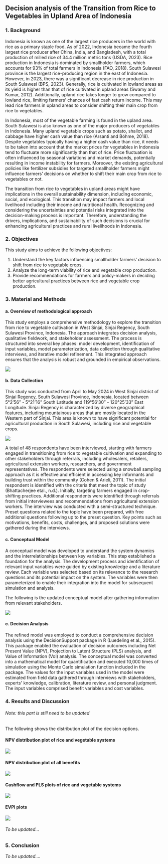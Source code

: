 ## Decision analysis of the Transition from Rice to Vegetables in Upland Area of Indonesia

### 1.	Background
Indonesia is known as one of the largest rice producers in the world with rice as a primary staple food. As of 2022, Indonesia became the fourth largest rice producer after China, India, and Bangladesh, with a total production of milled rice of 34.4 million metric tons (USDA, 2023). Rice production in Indonesia is dominated by smallholder farmers, which accounts for 93% of total farmers in Indonesia (FAO, 2018). South Sulawesi province is the largest rice-producing region in the east of Indonesia. However, in 2023, there was a significant decrease in rice production in South Sulawesi (BPS, 2023). Generally, rice is cultivated in lowland areas as its yield is higher than that of rice cultivated in upland areas (Swamy and Kumar, 2012). Additionally, upland rice takes longer to grow compared to lowland rice, limiting farmers’ chances of fast cash return income. This may lead rice farmers in upland areas to consider shifting their main crop from rice to vegetables. 

In Indonesia, most of the vegetable farming is found in the upland area. South Sulawesi is also known as one of the major producers of vegetables in Indonesia. Many upland vegetable crops such as potato, shallot, and cabbage have higher cash value than rice (Arsanti and Böhme, 2018). Despite vegetables typically having a higher cash value than rice, it needs to be taken into account that the market prices for vegetables in Indonesia tend to fluctuate more significantly than that of rice. Price fluctuation is often influenced by seasonal variations and market demands, potentially resulting in income instability for farmers. Moreover, the existing agricultural policies like fertilizer subsidies for targeted smallholder farmers might influence farmers’ decisions on whether to shift their main crop from rice to vegetables or not. 

The transition from rice to vegetables in upland areas might have implications in the overall sustainability dimension, including economic, social, and ecological. This transition may impact farmers and local livelihood including their income and nutritional health. Recognizing and considering the uncertainties and potential risks integrated into the decision-making process is important. Therefore, understanding the drivers, implications, and sustainability of such decisions is crucial for enhancing agricultural practices and rural livelihoods in Indonesia.

### 2.	Objectives
This study aims to achieve the following objectives:
1.	Understand the key factors influencing smallholder farmers’ decision to shift from rice to vegetable crops.
2.	Analyze the long-term viability of rice and vegetable crop production.
3.	Provide recommendations for farmers and policy-makers in deciding better agricultural practices between rice and vegetable crop production.

### 3. Material and Methods
#### a. Overview of methodological approach
This study employs a comprehensive methodology to explore the transition from rice to vegetable cultivation in West Sinjai, Sinjai Regency, South Sulawesi Province, Indonesia. The approach integrates decision analysis, qualitative fieldwork, and stakeholder assessment. The process is structured into several key phases: model development, identification of input variables, model parameterization, data collection through qualitative interviews, and iterative model refinement. This integrated approach ensures that the analysis is robust and grounded in empirical observations.

![](Images/Methods.drawio.png)

#### b. Data Collection
This study was conducted from April to May 2024 in West Sinjai district of Sinjai Regency, South Sulawesi Province, Indonesia, located between 5°2’56” - 5°21’16” South Latitude and 119°56’30” - 120°25’33” East Longitude. Sinjai Regency is characterized by diverse geographical features, including mountainous areas that are mostly located in the Western part of Sinjai. This area is known to have significant potential for agricultural production in South Sulawesi, including rice and vegetable crops.

![](Images/sinjai_map.PNG)

A total of 48 respondents have been interviewed, starting with farmers engaged in transitioning from rice to vegetable cultivation and expanding to other stakeholders through referrals, including wholesalers, retailers, agricultural extension workers, researchers, and government representatives. The respondents were selected using a snowball sampling approach as it is effective and efficient in accessing key informants and building trust within the community (Cohen & Arieli, 2011). The initial respondent is identified with the criteria that meet the topic of study (Bhattacherjee etal., n.d.). Initially, targeting farmers engaged in crop-shifting practices. Additional respondents were identified through referrals from initial interviewees and recommendations from agricultural extension workers. The interview was conducted with a semi-structured technique. Preset questions related to the topic have been prepared, with free additional questions following up to the preset question. Key points such as motivations, benefits, costs, challenges, and proposed solutions were gathered during the interviews.

#### c. Conceptual Model
A conceptual model was developed to understand the system dynamics and the interrelationships between key variables. This step established a foundation for the analysis. The development process and identification of relevant input variables were guided by existing knowledge and a literature review. Each variable was selected based on its relevance to the research questions and its potential impact on the system. The variables were then parameterized to enable their integration into the model for subsequent simulation and analysis.

The following is the updated conceptual model after gathering information from relevant stakeholders.

![](Images/240715_conceptual_model.drawio.png)

#### c. Decision Analysis
The refined model was employed to conduct a comprehensive decision analysis using the DecisionSupport package in R (Luedeling et al., 2015). This package enabled the evaluation of decision outcomes including Net Present Value (NPV), Projection to Latent Structure (PLS) analysis, and Value of Information (VoI) analysis. The conceptual model was converted into a mathematical model for quantification and executed 10,000 times of simulation using the Monte Carlo simulation function included in the package. 
The values for the input variables used in the model were estimated from field data gathered through interviews with stakeholders, experts' knowledge, calibration, literature review, and personal judgment. The input variables comprised benefit variables and cost variables. 

### 4. Results and Discussion
###### _Note: this part is still need to be updated_

The following shows the distribution plot of the decision options.
#### NPV distribution plot of rice and vegetable systems
![](Images/plots/NPV_rice_vegetables.png)

#### NPV distribution plot of all benefits
![](Images/plots/NPV_distribution_plot.png)

#### Cashflow and PLS plots of rice and vegetable systems
![](Images/plots/cashflow_pls_plots.png)

#### EVPI plots
![](Images/plots/EVPI_plot.png)

###### _To be updated..._


### 5. Conclusion

_To be updated...._
